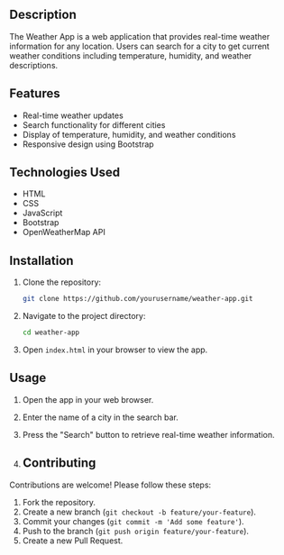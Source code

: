 ## Description
The Weather App is a web application that provides real-time weather information for any location. 
Users can search for a city to get current weather conditions including temperature, humidity, and weather descriptions.

## Features
- Real-time weather updates
- Search functionality for different cities
- Display of temperature, humidity, and weather conditions
- Responsive design using Bootstrap

## Technologies Used
- HTML
- CSS
- JavaScript
- Bootstrap
- OpenWeatherMap API

## Installation
1. Clone the repository:
    ```bash
    git clone https://github.com/yourusername/weather-app.git
    ```
2. Navigate to the project directory:
    ```bash
    cd weather-app
    ```
3. Open `index.html` in your browser to view the app.

## Usage
1. Open the app in your web browser.
2. Enter the name of a city in the search bar.
3. Press the "Search" button to retrieve real-time weather information.

4. ## Contributing
Contributions are welcome! Please follow these steps:
1. Fork the repository.
2. Create a new branch (`git checkout -b feature/your-feature`).
3. Commit your changes (`git commit -m 'Add some feature'`).
4. Push to the branch (`git push origin feature/your-feature`).
5. Create a new Pull Request.
